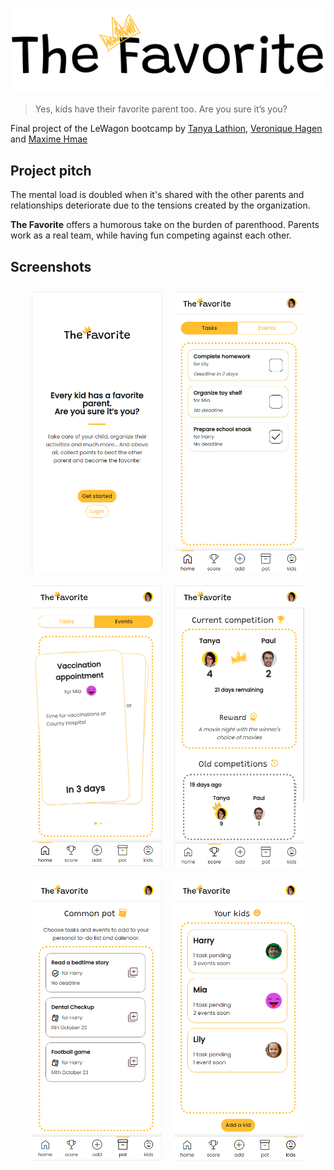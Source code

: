 ![The Favorite's logo](/app/assets/images/readme/logo.png)

> Yes, kids have their favorite parent too. Are you sure it’s you?

Final project of the LeWagon bootcamp by [Tanya Lathion](https://github.com/tanyalathion "Tanya's github profile"), [Veronique Hagen](https://github.com/veroniquehagen "Veronique's github profile") and [Maxime Hmae](https://github.com/max13h "Maxime's github profile")

## Project pitch
The mental load is doubled when it's shared with the other parents and relationships deteriorate due to the tensions created by the organization.

**The Favorite** offers a humorous take on the burden of parenthood. Parents work as a real team, while having fun competing against each other.
## Screenshots
<div style="width: 100%; display: flex; justify-content: center; flex-wrap: wrap">
  <img src="app/assets/images/readme/root.png" alt="root page" height="450px" style="margin: 10px">
  <img src="app/assets/images/readme/home_tasks.png" alt="home tasks page" height="450px" style="margin: 10px">
  <img src="app/assets/images/readme/home_events.png" alt="home events page" height="450px" style="margin: 10px">
  <img src="app/assets/images/readme/competition.png" alt="competition page" height="450px" style="margin: 10px">
  <img src="app/assets/images/readme/common_pot.png" alt="common pot page" height="450px" style="margin: 10px">
  <img src="app/assets/images/readme/kids.png" alt="kids page" height="450px" style="margin: 10px">
</div>
